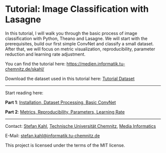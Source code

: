 # Tutorial: Image Classification with Lasagne
In this tutorial, I will walk you through the basic process of image classification with Python, Theano and Lasagne. We will start with the prerequisites, build our first simple ConvNet and classify a small dataset. After that, we will focus on metric visualization, reproducibility, parameter reduction and learning rate adjustment.

You can find the tutorial here: https://medien.informatik.tu-chemnitz.de/skahl/

Download the dataset used in this tutorial here: [Tutorial Dataset](https://drive.google.com/file/d/0B2bSKnmQA6UYUi1wNWdWZFpXUTA/view?usp=sharing)

<hr/>

Start reading here:

<b>Part 1</b>: [Installation, Dataset Processing, Basic ConvNet](http://medien.informatik.tu-chemnitz.de/skahl/2016/10/20/image-classification-with-lasagne-part-1/)

<b>Part 2</b>: [Metrics, Reproducibility, Parameters, Learning Rate](http://medien.informatik.tu-chemnitz.de/skahl/2016/12/19/tutorial-image-classification-with-lasagne-part-2/)

<hr/>

Contact:  [Stefan Kahl](http://medien.informatik.tu-chemnitz.de/skahl/about/), [Technische Universität Chemnitz](https://www.tu-chemnitz.de/index.html.en), [Media Informatics](https://www.tu-chemnitz.de/informatik/Medieninformatik/index.php.en)

E-Mail: stefan.kahl@informatik.tu-chemnitz.de

This project is licensed under the terms of the MIT license.
